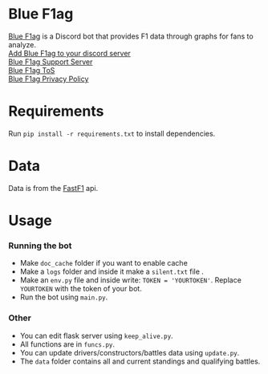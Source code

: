 # Blue F1ag
[Blue F1ag](https://ojee.net/bluef1ag) is a Discord bot that provides F1 data through graphs for fans to analyze.  
[Add Blue F1ag to your discord server](https://ojee.net/bluef1ag-inv)  
[Blue F1ag Support Server](https://ojee.net/bluef1ag-support)    
[Blue F1ag ToS](https://ojee.net/bluef1ag-tos)  
[Blue F1ag Privacy Policy](https://ojee.net/bluef1ag-priv)  

# Requirements
Run `pip install -r requirements.txt` to install dependencies.

# Data
Data is from the [FastF1](https://github.com/theOehrly/Fast-F1) api.

# Usage

### Running the bot ###
- Make `doc_cache` folder if you want to enable cache
- Make a `logs` folder and inside it make a `silent.txt` file .
- Make an `env.py` file and inside write: `TOKEN = 'YOURTOKEN'`. Replace `YOURTOKEN` with the token of your bot.
- Run the bot using `main.py`.

### Other ###
- You can edit flask server using `keep_alive.py`.
- All functions are in `funcs.py`.
- You can update drivers/constructors/battles data using `update.py`.
- The `data` folder contains all and current standings and qualifying battles.
